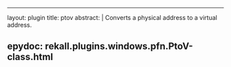 
---
layout: plugin
title: ptov
abstract: |
    Converts a physical address to a virtual address.

epydoc: rekall.plugins.windows.pfn.PtoV-class.html
---
